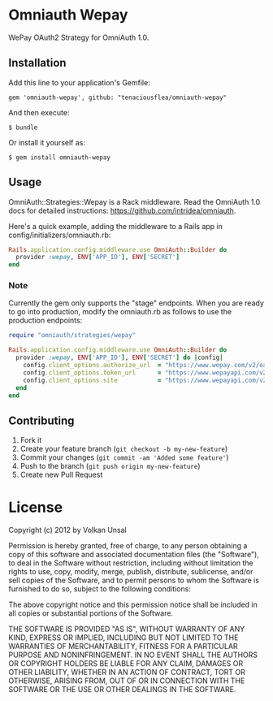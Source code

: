 # Omniauth Wepay

WePay OAuth2 Strategy for OmniAuth 1.0.

## Installation

Add this line to your application's Gemfile:

    gem 'omniauth-wepay', github: "tenaciousflea/omniauth-wepay"

And then execute:

    $ bundle

Or install it yourself as:

    $ gem install omniauth-wepay

## Usage

OmniAuth::Strategies::Wepay is a Rack middleware. Read the OmniAuth 1.0 docs for detailed instructions: https://github.com/intridea/omniauth.

Here's a quick example, adding the middleware to a Rails app in config/initializers/omniauth.rb:
```ruby
Rails.application.config.middleware.use OmniAuth::Builder do
  provider :wepay, ENV['APP_ID'], ENV['SECRET']
end
```

### Note

Currently the gem only supports the "stage" endpoints. When you are ready to go into production, modify the omniauth.rb as follows to use the production endpoints:


```ruby
require "omniauth/strategies/wepay"

Rails.application.config.middleware.use OmniAuth::Builder do
  provider :wepay, ENV['APP_ID'], ENV['SECRET'] do |config|
    config.client_options.authorize_url  = "https://www.wepay.com/v2/oauth2/authorize"
    config.client_options.token_url      = "https://www.wepayapi.com/v2/oauth2/token"
    config.client_options.site           = "https://www.wepayapi.com/v2"
  end
end
```





## Contributing

1. Fork it
2. Create your feature branch (`git checkout -b my-new-feature`)
3. Commit your changes (`git commit -am 'Added some feature'`)
4. Push to the branch (`git push origin my-new-feature`)
5. Create new Pull Request


# License

Copyright (c) 2012 by Volkan Unsal

Permission is hereby granted, free of charge, to any person obtaining a copy of this software and associated documentation files (the "Software"), to deal in the Software without restriction, including without limitation the rights to use, copy, modify, merge, publish, distribute, sublicense, and/or sell copies of the Software, and to permit persons to whom the Software is furnished to do so, subject to the following conditions:

The above copyright notice and this permission notice shall be included in all copies or substantial portions of the Software.

THE SOFTWARE IS PROVIDED "AS IS", WITHOUT WARRANTY OF ANY KIND, EXPRESS OR IMPLIED, INCLUDING BUT NOT LIMITED TO THE WARRANTIES OF MERCHANTABILITY, FITNESS FOR A PARTICULAR PURPOSE AND NONINFRINGEMENT. IN NO EVENT SHALL THE AUTHORS OR COPYRIGHT HOLDERS BE LIABLE FOR ANY CLAIM, DAMAGES OR OTHER LIABILITY, WHETHER IN AN ACTION OF CONTRACT, TORT OR OTHERWISE, ARISING FROM, OUT OF OR IN CONNECTION WITH THE SOFTWARE OR THE USE OR OTHER DEALINGS IN THE SOFTWARE.
